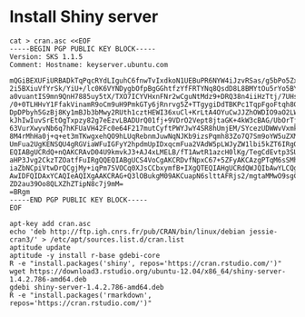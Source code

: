 # Install Shiny server

    cat > cran.asc <<EOF
    -----BEGIN PGP PUBLIC KEY BLOCK-----
    Version: SKS 1.1.5
    Comment: Hostname: keyserver.ubuntu.com
    
    mQGiBEXUFiURBADkTqPqcRYdLIguhC6fnwTvIxdkoN1UEBuPR6NYW4iJzvRSas/g5bPo5ZxE
    2i5BXiuVfYrSk/YiU+/lc0K6VYNDygbOfpBgGGhtfzYfFRTYNq8QsdD8L8BMYtOu5rYo5BYt
    a0vuantIS9mn9QnH7885uy5tX/TXO7ICYVHxnFNr2wCguNtMdz9+DRQ38n4iiHzTtj/7UHsD
    /0+0TLHHvY1FfakVinamR9oCm9uH9PmkGTy6jRnrvg5Z+TTgygiDdTBKPc1TqpFgoFtqh8G5
    DpDPbyh5GzBj8Ky1mBJb3bMwy2RUth1cztHEWI36xuCl+KrLtA4OYuCwJJZhOWDIO9aO2LW5
    kJhIwIuvSrEtOgTxpzy82g7eEzvLBADUrQ01fj+9VDrO2Vept8jtaGK+4kW3cBAG/UbOrTjt
    63VurXwyvNb6q7hKFUaVH42Fc0e64F217mutCyftPWYJwY4SR8hUmjEM/SYcezUDWWvVxmkF
    8M4rMhHa0j+q+et3mTKwgxehQO9hLUqRebnmJuwNqNJKb9izsPqmh83Zo7Q7Sm9oYW5uZXMg
    UmFua2UgKENSQU4gRGViaWFuIGFyY2hpdmUpIDxqcmFua2VAdW5pLWJyZW1lbi5kZT6IRgQQ
    EQIABgUCRdQ+nQAKCRAvD04U9kmvkJ3+AJ4xLMELB/fT1AwtR1azcH0lKg/TegCdEvtp3SUf
    aHP3Jvg2CkzTZOatfFuIRgQQEQIABgUCS4VoCgAKCRDvfNpxC67+5ZFyAKCAzgPTqM6sSMhB
    iaZbNCpiVtwDrQCgjMy+iqPm7SVOCq0XJsCCbxymfB+IXgQTEQIAHgUCRdQWJQIbAwYLCQgH
    AwIDFQIDAxYCAQIeAQIXgAAKCRAG+Q3lOBukgM09AKCuapN6slttAFRjs2/mgtaMMwO9sgCf
    ZD2au39Oo8QLXZhZTipN8c7j9mM=
    =BRgm
    -----END PGP PUBLIC KEY BLOCK-----
    EOF
    
    apt-key add cran.asc
    echo 'deb http://ftp.igh.cnrs.fr/pub/CRAN/bin/linux/debian jessie-cran3/' > /etc/apt/sources.list.d/cran.list
    aptitude update
    aptitude -y install r-base gdebi-core
    R -e "install.packages('shiny', repos='https://cran.rstudio.com/')"
    wget https://download3.rstudio.org/ubuntu-12.04/x86_64/shiny-server-1.4.2.786-amd64.deb
    gdebi shiny-server-1.4.2.786-amd64.deb
    R -e "install.packages('rmarkdown', repos='https://cran.rstudio.com/')"
    
